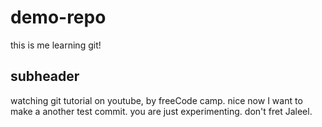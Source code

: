 # demo-repo

this is me learning git!

## subheader 

watching git tutorial on youtube, by freeCode camp. 
nice now I want to make a another test commit. 
you are just experimenting. don't fret Jaleel. 